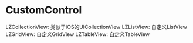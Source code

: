 # CustomControl

LZCollectionView: 类似于iOS的UICollectionView
LZListView: 自定义ListView
LZGridView: 自定义GridView
LZTableView: 自定义TableView
